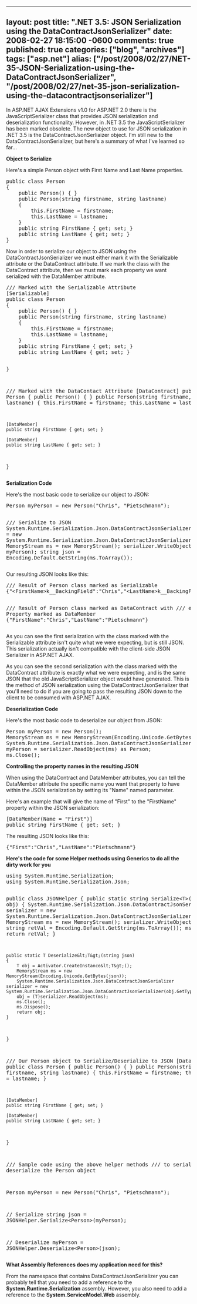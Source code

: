   ---
  layout: post
  title: ".NET 3.5: JSON Serialization using the DataContractJsonSerializer"
  date: 2008-02-27 18:15:00 -0600
  comments: true
  published: true
  categories: ["blog", "archives"]
  tags: ["asp.net"]
  alias: ["/post/2008/02/27/NET-35-JSON-Serialization-using-the-DataContractJsonSerializer", "/post/2008/02/27/net-35-json-serialization-using-the-datacontractjsonserializer"]
  ---
<!-- more -->
<p>In ASP.NET AJAX Extensions v1.0 for ASP.NET 2.0 there is the JavaScriptSerializer class that provides JSON serialization and deserialization functionality. However, in .NET 3.5 the JavaScriptSerializer has been marked obsolete. The new object to use for JSON serialization in .NET 3.5 is the DataContractJsonSerliaizer object. I'm still new to the DataContractJsonSerializer, but here's a summary of what I've learned so far...</p>
<p><strong>Object to Serialize</strong></p>
<p>Here's a simple Person object with First Name and Last Name properties.</p>
<pre class="brush: c-sharp; first-line: 1; tab-size: 4; toolbar: false; ">public class Person
{
    public Person() { }
    public Person(string firstname, string lastname)
    {
        this.FirstName = firstname;
        this.LastName = lastname;
    }
    public string FirstName { get; set; }
    public string LastName { get; set; }
}</pre>
<p>Now in order to serialize our object to JSON using the DataContractJsonSerializer we must either mark it with the Serializable attribute or the DataContract attribute. If we mark the class with the DataContract attribute, then we must mark each property we want serialized with the DataMember attribute.</p>
<pre class="brush: c-sharp; first-line: 1; tab-size: 4; toolbar: false; ">/// Marked with the Serializable Attribute
[Serializable]
public class Person
{
    public Person() { }
    public Person(string firstname, string lastname)
    {
        this.FirstName = firstname;
        this.LastName = lastname;
    }
    public string FirstName { get; set; }
    public string LastName { get; set; }

}

/// Marked with the DataContact Attribute
[DataContract]
public class Person
{
    public Person() { }
    public Person(string firstname, string lastname)
    {
        this.FirstName = firstname;
        this.LastName = lastname;
    }

    [DataMember]
    public string FirstName { get; set; }

    [DataMember]
    public string LastName { get; set; }
}</pre>
<p><strong>Serialization Code</strong></p>
<p>Here's the most basic code to serialize our object to JSON:</p>
<pre class="brush: c-sharp; first-line: 1; tab-size: 4; toolbar: false; ">Person myPerson = new Person("Chris", "Pietschmann");

/// Serialize to JSON
System.Runtime.Serialization.Json.DataContractJsonSerializer serializer = new System.Runtime.Serialization.Json.DataContractJsonSerializer(myPerson.GetType());
MemoryStream ms = new MemoryStream();
serializer.WriteObject(ms, myPerson);
string json = Encoding.Default.GetString(ms.ToArray());</pre>
<p>Our resulting JSON looks like this:</p>
<pre class="brush: js; first-line: 1; tab-size: 4; toolbar: false; ">/// Result of Person class marked as Serializable
{"&lt;FirstName&gt;k__BackingField":"Chris","&lt;LastName&gt;k__BackingField":"Pietschmann"}

/// Result of Person class marked as DataContract with
/// each Property marked as DataMember
{"FirstName":"Chris","LastName":"Pietschmann"}</pre>
<p>As you can see the first serialization with the class marked with the Serializable attribute isn't quite what we were expecting, but is still JSON. This serialization actually isn't compatible with the client-side JSON Serializer in ASP.NET AJAX.</p>
<p>As you can see the second serialization with the class marked with the DataContract attribute is exactly what we were expecting, and is the same JSON that the old JavaScriptSerializer object would have generated. This is the method of JSON serialization using the DataContractJsonSerializer that you'll need to do if you are going to pass the resulting JSON down to the client to be consumed with ASP.NET AJAX.</p>
<p><strong>Deserialization Code</strong></p>
<p>Here's the most basic code to deserialize our object from JSON:</p>
<pre class="brush: c-sharp; first-line: 1; tab-size: 4; toolbar: false; ">Person myPerson = new Person();
MemoryStream ms = new MemoryStream(Encoding.Unicode.GetBytes(json));
System.Runtime.Serialization.Json.DataContractJsonSerializer serializer = new System.Runtime.Serialization.Json.DataContractJsonSerializer(myPerson.GetType());
myPerson = serializer.ReadObject(ms) as Person;
ms.Close();</pre>
<p><strong>Controlling the property names in the resulting JSON</strong></p>
<p>When using the DataContract and DataMember attributes, you can tell the DataMember attribute the specific name you want that property to have within the JSON serialization by setting its "Name" named parameter.</p>
<p>Here's an example that will give the name of "First" to the "FirstName" property within the JSON serialization:</p>
<pre class="brush: c-sharp; first-line: 1; tab-size: 4; toolbar: false; ">[DataMember(Name = "First")]
public string FirstName { get; set; }</pre>
<p>The resulting JSON looks like this:</p>
<pre class="brush: js; first-line: 1; tab-size: 4; toolbar: false; ">{"First":"Chris","LastName":"Pietschmann"}</pre>
<p><strong>Here's the code for some Helper methods using Generics to do all the dirty work for you</strong></p>
<pre class="brush: c-sharp; first-line: 1; tab-size: 4; toolbar: false; ">using System.Runtime.Serialization;
using System.Runtime.Serialization.Json;

public class JSONHelper
{
    public static string Serialize&lt;T&gt;(T obj)
    {
        System.Runtime.Serialization.Json.DataContractJsonSerializer serializer = new System.Runtime.Serialization.Json.DataContractJsonSerializer(obj.GetType());
        MemoryStream ms = new MemoryStream();
        serializer.WriteObject(ms, obj);
        string retVal = Encoding.Default.GetString(ms.ToArray());
        ms.Dispose();
        return retVal;
    }

    public static T Deserialize&lt;T&gt;(string json)
    {
        T obj = Activator.CreateInstance&lt;T&gt;();
        MemoryStream ms = new MemoryStream(Encoding.Unicode.GetBytes(json));
        System.Runtime.Serialization.Json.DataContractJsonSerializer serializer = new System.Runtime.Serialization.Json.DataContractJsonSerializer(obj.GetType());
        obj = (T)serializer.ReadObject(ms);
        ms.Close();
        ms.Dispose();
        return obj;
    }
}

/// Our Person object to Serialize/Deserialize to JSON
[DataContract]
public class Person
{
    public Person() { }
    public Person(string firstname, string lastname)
    {
        this.FirstName = firstname;
        this.LastName = lastname;
    }

    [DataMember]
    public string FirstName { get; set; }

    [DataMember]
    public string LastName { get; set; }
}


/// Sample code using the above helper methods
/// to serialize and deserialize the Person object

Person myPerson = new Person("Chris", "Pietschmann");

// Serialize
string json = JSONHelper.Serialize&lt;Person&gt;(myPerson);

// Deserialize
myPerson = JSONHelper.Deserialize&lt;Person&gt;(json);</pre>
<p><strong>What Assembly References does my application need for this?</strong></p>
<p>From the namespace that contains DataContractJsonSerializer you can probably tell that you need to add a reference to the <strong>System.Runtime.Serialization</strong> assembly. However, you also need to add a reference to the <strong>System.ServiceModel.Web</strong> assembly.</p>
